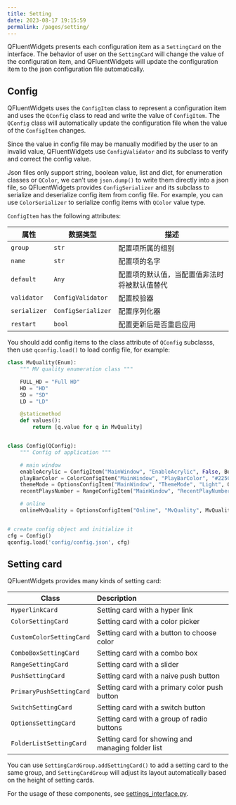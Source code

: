 ```yaml
---
title: Setting
date: 2023-08-17 19:15:59
permalink: /pages/setting/
---
```


QFluentWidgets presents each configuration item as a `SettingCard` on the interface. The behavior of user on the `SettingCard` will change the value of the configuration item, and QFluentWidgets will update the configuration item to the json configuration file automatically.

## Config

QFluentWidgets uses the `ConfigItem` class to represent a configuration item and uses the `QConfig` class to read and write the value of `ConfigItem`. The `QConfig` class will automatically update the configuration file when the value of the `ConfigItem` changes.

Since the value in config file may be manually modified by the user to an invalid value, QFluentWidgets use `ConfigValidator` and its subclass to verify and correct the config value.

Json files only support string, boolean value, list and dict, for enumeration classes or `QColor`, we can’t use `json.dump()` to write them directly into a json file, so QFluentWidgets provides `ConfigSerializer` and its subclass to serialize and deserialize config item from config file. For example, you can use `ColorSerializer` to serialize config items with `QColor` value type.

`ConfigItem` has the following attributes:

| 属性         | 数据类型           | 描述                                         |
| ------------ | ------------------ | -------------------------------------------- |
| `group`      | `str`              | 配置项所属的组别                             |
| `name`       | `str`              | 配置项的名字                                 |
| `default`    | `Any`              | 配置项的默认值，当配置值非法时将被默认值替代 |
| `validator`  | `ConfigValidator`  | 配置校验器                                   |
| `serializer` | `ConfigSerializer` | 配置序列化器                                 |
| `restart`    | `bool`             | 配置更新后是否重启应用                       |

You should add config items to the class attribute of `QConfig` subclasss, then use `qconfig.load()` to load config file, for example:

```python
class MvQuality(Enum):
    """ MV quality enumeration class """

    FULL_HD = "Full HD"
    HD = "HD"
    SD = "SD"
    LD = "LD"

    @staticmethod
    def values():
        return [q.value for q in MvQuality]


class Config(QConfig):
    """ Config of application """

    # main window
    enableAcrylic = ConfigItem("MainWindow", "EnableAcrylic", False, BoolValidator())
    playBarColor = ColorConfigItem("MainWindow", "PlayBarColor", "#225C7F")
    themeMode = OptionsConfigItem("MainWindow", "ThemeMode", "Light", OptionsValidator(["Light", "Dark", "Auto"]), restart=True)
    recentPlaysNumber = RangeConfigItem("MainWindow", "RecentPlayNumbers", 300, RangeValidator(10, 300))

    # online
    onlineMvQuality = OptionsConfigItem("Online", "MvQuality", MvQuality.FULL_HD, OptionsValidator(MvQuality), EnumSerializer(MvQuality))


# create config object and initialize it
cfg = Config()
qconfig.load('config/config.json', cfg)
```

## Setting card

QFluentWidgets provides many kinds of setting card:

| Class                    | Description                                       |
| ------------------------ | :------------------------------------------------ |
| `HyperlinkCard`          | Setting card with a hyper link                    |
| `ColorSettingCard`       | Setting card with a color picker                  |
| `CustomColorSettingCard` | Setting card with a button to choose color        |
| `ComboBoxSettingCard`    | Setting card with a combo box                     |
| `RangeSettingCard`       | Setting card with a slider                        |
| `PushSettingCard`        | Setting card with a naive push button             |
| `PrimaryPushSettingCard` | Setting card with a primary color push button     |
| `SwitchSettingCard`      | Setting card with a switch button                 |
| `OptionsSettingCard`     | Setting card with a group of radio buttons        |
| `FolderListSettingCard`  | Setting card for showing and managing folder list |

You can use `SettingCardGroup.addSettingCard()` to add a setting card to the same group, and `SettingCardGroup` will adjust its layout automatically based on the height of setting cards.

For the usage of these components, see [settings_interface.py](https://github.com/zhiyiYo/PyQt-Fluent-Widgets/blob/master/examples/settings/setting_interface.py).



